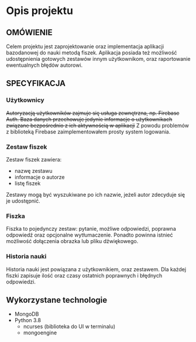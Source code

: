 # Opis projektu


## OMÓWIENIE

Celem projektu jest zaprojektowanie oraz implementacja aplikacji bazodanowej do nauki metodą fiszek. Aplikacja posiada też możliwość udostępnienia gotowych zestawów innym użytkownikom, oraz raportowanie ewentualnych błędów autorowi.


## SPECYFIKACJA


### Użytkownicy

<s>Autoryzacją użytkowników zajmuje się usługa zewnętrzna, np. Firebase Auth. Baza danych przechowuje jedynie informacje o użytkownikach związane bezpośrednio z ich aktywnością w aplikacji</s>
Z powodu problemów z biblioteką Firebase zaimplementowałem prosty system logowania.


### Zestaw fiszek

Zestaw fiszek zawiera:

*   nazwę zestawu
*   informacje o autorze
*   listę fiszek

Zestawy mogą być wyszukiwane po ich nazwie, jeżeli autor zdecyduje się je udostępnić.


### Fiszka

Fiszka to pojedynczy zestaw: pytanie, możliwe odpowiedzi, poprawna odpowiedź oraz opcjonalne wytłumaczenie. Ponadto powinna istnieć możliwość dołączenia obrazka lub pliku dźwiękowego.


### Historia nauki

Historia nauki jest powiązana z użytkownikiem, oraz zestawem. Dla każdej fiszki zapisuje ilość oraz czasy ostatnich poprawnych i błędnych odpowiedzi.


## Wykorzystane technologie
- MongoDB
- Python 3.8
    - ncurses (biblioteka do UI w terminalu)
    - mongoengine
